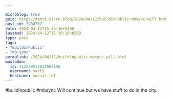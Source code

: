 ```yaml
---

microblog: true
guid: http://matti.micro.blog/2024/04/12/buildinpublic-mbsync-will.html
post_id: 3988707
date: 2024-04-12T15:36:16+0200
lastmod: 2024-04-12T15:36:16+0200
type: post
tags:
- "BuildInPublic"
- "mb-sync"
permalink: /2024/04/12/buildinpublic-mbsync-will.html
mastodon:
  id: 112258513831662156
  username: matti
  hostname: social.lol
---
```

#buildinpublic #mbsync Will continue but we have stuff to do in the city.
